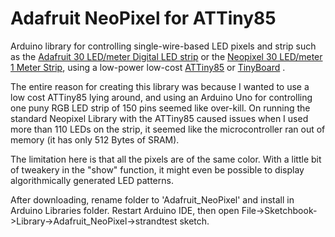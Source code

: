 Adafruit NeoPixel for ATTiny85
==============================

Arduino library for controlling single-wire-based LED pixels and strip such as the [Adafruit 30 LED/meter Digital LED strip][strip] or the [Neopixel 30 LED/meter 1 Meter Strip][rgb-smd], using a low-power low-cost [ATTiny85][attiny] or [TinyBoard][tinyboard] .

The entire reason for creating this library was because I wanted to use a low cost ATTiny85 lying around, and using an Arduino Uno for controlling one puny RGB LED strip of 150 pins seemed like over-kill. On running the standard Neopixel Library with the ATTiny85 caused issues when I used more than 110 LEDs on the strip, it seemed like the microcontroller ran out of memory (it has only 512 Bytes of SRAM).

The limitation here is that all the pixels are of the same color. With a little bit of tweakery in the "show" function, it might even be possible to display algorithmically generated LED patterns.


After downloading, rename folder to 'Adafruit_NeoPixel' and install in Arduino Libraries folder. Restart Arduino IDE, then open File->Sketchbook->Library->Adafruit_NeoPixel->strandtest sketch.

[rgb-smd]:  http://daflabs.com/rgb-smd-5050-strip.html
[strip]:  http://daflabs.com/ws2812b-rgb-addressable-led-strip-5-m-waterproof-30-leds-meter.html
[attiny]:  http://daflabs.com/attiny85-20pu-pack-of-5.html
[tinyboard]:  daflabs.com/tinyboard-attiny85-development-board.html